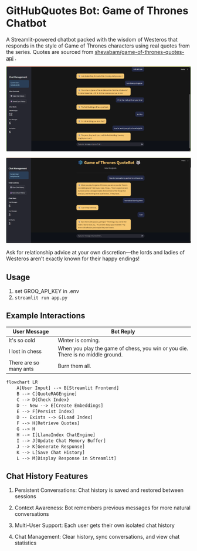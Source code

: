# GitHubQuotes Bot: Game of Thrones Chatbot

A Streamlit-powered chatbot packed with the wisdom of Westeros that responds in the style of Game of Thrones characters using real quotes from the series. Quotes are sourced from [shevabam/game-of-thrones-quotes-api](https://github.com/shevabam/game-of-thrones-quotes-api/blob/master/datas.json) .

<p align="center">
  <img src="chateg.png" alt="Game of Thrones Chatbot" width="700"/>
</p>
<p align="center">
  <img src="chateg2.png" alt="Game of Thrones Chatbot" width="700"/>
</p>
Ask for relationship advice at your own discretion—the lords and ladies of Westeros aren’t exactly known for their happy endings!

## Usage
1. set GROQ_API_KEY in .env
2. ```streamlit run app.py```

## Example Interactions

| User Message         | Bot Reply                                 |
|----------------------|-------------------------------------------|
| It's so cold         | Winter is coming.                         |
| I lost in chess      | When you play the game of chess, you win or you die. There is no middle ground. |
| There are so many ants | Burn them all.                          |
```mermaid
flowchart LR
    A[User Input] --> B[Streamlit Frontend]
    B --> C[QuoteRAGEngine]
    C --> D{Check Index}
    D -- New --> E[Create Embeddings]
    E --> F[Persist Index]
    D -- Exists --> G[Load Index]
    F --> H[Retrieve Quotes]
    G --> H
    H --> I[LlamaIndex ChatEngine]
    I --> J[Update Chat Memory Buffer]
    J --> K[Generate Response]
    K --> L[Save Chat History]
    L --> M[Display Response in Streamlit]
```

## Chat History Features
1. Persistent Conversations: Chat history is saved and restored between sessions

2. Context Awareness: Bot remembers previous messages for more natural conversations

3. Multi-User Support: Each user gets their own isolated chat history

4. Chat Management: Clear history, sync conversations, and view chat statistics
